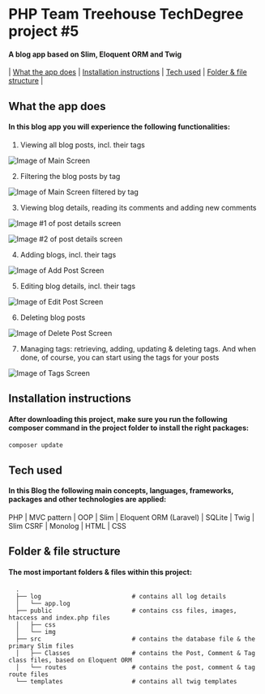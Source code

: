 # PHP Team Treehouse TechDegree project #5
#### A blog app based on Slim, Eloquent ORM and Twig

| [What the app does](#what-the-app-does) | [Installation instructions](#installation-instructions) | [Tech used](#tech-used) | [Folder & file structure](#folder--file-structure) |

## What the app does
#### In this blog app you will experience the following functionalities:
1. Viewing all blog posts, incl. their tags

![Image of Main Screen](screenshots/posts.png)

2. Filtering the blog posts by tag

![Image of Main Screen filtered by tag](screenshots/filtered_by_tag.png)

3. Viewing blog details, reading its comments and adding new comments

![Image #1 of post details screen](screenshots/blog_detail_1.png)

![Image #2 of post details screen](screenshots/blog_detail_2.png)

4. Adding blogs, incl. their tags

![Image of Add Post Screen](screenshots/add_post.png)

5. Editing blog details, incl. their tags

![Image of Edit Post Screen](screenshots/edit_post.png)

6. Deleting blog posts

![Image of Delete Post Screen](screenshots/delete_post.png)

7. Managing tags: retrieving, adding, updating & deleting tags. And when done, of course, you can start using the tags for your posts

![Image of Tags Screen](screenshots/tags.png)

## Installation instructions
#### After downloading this project, make sure you run the following composer command in the project folder to install the right packages:
```bash
composer update
```

## Tech used
#### In this Blog the following main concepts, languages, frameworks, packages and other technologies are applied:
PHP | MVC pattern | OOP | Slim | Eloquent ORM (Laravel) | SQLite | Twig | Slim CSRF | Monolog | HTML | CSS

## Folder & file structure
#### The most important folders & files within this project:

      .
      ├── log                         # contains all log details  
      │   └── app.log                 
      ├── public                      # contains css files, images, htaccess and index.php files  
      │   ├── css
      │   └── img
      ├── src                         # contains the database file & the primary Slim files  
      │   ├── Classes                 # contains the Post, Comment & Tag class files, based on Eloquent ORM  
      │   └── routes                  # contains the post, comment & tag route files  
      └── templates                   # contains all twig templates
